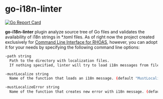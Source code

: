 # go-i18n-linter

[![Go Report Card](https://goreportcard.com/badge/github.com/alexal/go-i18n-linter)](https://goreportcard.com/report/github.com/alexal/go-i18n-linter)

**go-i18n-linter** plugin analyze source tree of Go files and validates the availability of i18n strings in *.toml files.
As of right now the project created exclusively for [Command Line Interface for RHOAS](https://github.com/redhat-developer/app-services-cli), however, 
you can adopt it for your needs by specifying the following command line options:
```bash
-path string
  Path to the directory with localization files. 
  If nothing specified, linter will try to load i18n messages from files located in pkg/localize/locales directory.

-mustLocalize string
  Name of the function that loads an i18n message. (default "MustLocalize")

-mustLocalizeError string
  Name of the function that creates new error with i18n message. (default "MustLocalizeError")
```